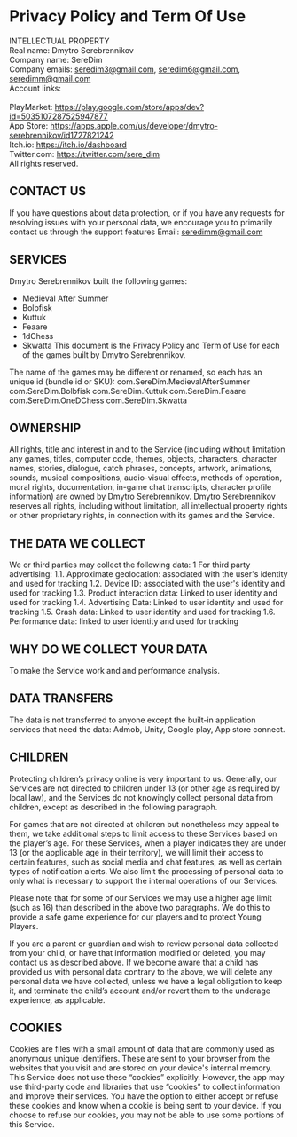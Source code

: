 # Privacy Policy and Term Of Use<br>
INTELLECTUAL PROPERTY<br>
Real name: Dmytro Serebrennikov<br>
Company name: SereDim<br>
Company emails: seredim3@gmail.com, seredim6@gmail.com, seredimm@gmail.com<br>
Account links:<br><br>
PlayMarket: https://play.google.com/store/apps/dev?id=5035107287525947877<br>
App Store: https://apps.apple.com/us/developer/dmytro-serebrennikov/id1727821242<br>
Itch.io: https://itch.io/dashboard<br>
Twitter.com: https://twitter.com/sere_dim<br>
All rights reserved.<br>

## CONTACT US
If you have questions about data protection, or if you have any requests for resolving issues with your personal data, we encourage you to primarily contact us through the support features
Email: seredimm@gmail.com

## SERVICES
Dmytro Serebrennikov built the following games:
- Medieval After Summer
- Bolbfisk
- Kuttuk
- Feaare
- 1dChess
- Skwatta
This document is the Privacy Policy and Term of Use for each of the games built by Dmytro Serebrennikov.

The name of the games may be different or renamed, so each has an unique id (bundle id or SKU):
com.SereDim.MedievalAfterSummer
com.SereDim.Bolbfisk
com.SereDim.Kuttuk
com.SereDim.Feaare
com.SereDim.OneDChess
com.SereDim.Skwatta

## OWNERSHIP
All rights, title and interest in and to the Service (including without limitation any games, titles, computer code, themes, objects, characters, character names, stories, dialogue, catch phrases, concepts, artwork, animations, sounds, musical compositions, audio-visual effects, methods of operation, moral rights, documentation, in-game chat transcripts, character profile information) are owned by Dmytro Serebrennikov. Dmytro Serebrennikov reserves all rights, including without limitation, all intellectual property rights or other proprietary rights, in connection with its games and the Service.

## THE DATA WE COLLECT
We or third parties may collect the following data:
1 For third party advertising:
1.1. Approximate geolocation: associated with the user's identity and used for tracking
1.2. Device ID: associated with the user's identity and used for tracking
1.3. Product interaction data: Linked to user identity and used for tracking
1.4. Advertising Data: Linked to user identity and used for tracking
1.5. Crash data: Linked to user identity and used for tracking
1.6. Performance data: linked to user identity and used for tracking

## WHY DO WE COLLECT YOUR DATA
To make the Service work and and performance analysis.

## DATA TRANSFERS
The data is not transferred to anyone except the built-in application services that need the data: Admob, Unity, Google play, App store connect.

## CHILDREN
Protecting children’s privacy online is very important to us. Generally, our Services are not directed to children under 13 (or other age as required by local law), and the Services do not knowingly collect personal data from children, except as described in the following paragraph.

For games that are not directed at children but nonetheless may appeal to them, we take additional steps to limit access to these Services based on the player’s age. For these Services, when a player indicates they are under 13 (or the applicable age in their territory), we will limit their access to certain features, such as social media and chat features, as well as certain types of notification alerts. We also limit the processing of personal data to only what is necessary to support the internal operations of our Services.

Please note that for some of our Services we may use a higher age limit (such as 16) than described in the above two paragraphs. We do this to provide a safe game experience for our players and to protect Young Players.

If you are a parent or guardian and wish to review personal data collected from your child, or have that information modified or deleted, you may contact us as described above. If we become aware that a child has provided us with personal data contrary to the above, we will delete any personal data we have collected, unless we have a legal obligation to keep it, and terminate the child’s account and/or revert them to the underage experience, as applicable.

## COOKIES 
Cookies are files with a small amount of data that are commonly used as anonymous unique identifiers. These are sent to your browser from the websites that you visit and are stored on your device's internal memory.
This Service does not use these “cookies” explicitly. However, the app may use third-party code and libraries that use “cookies” to collect information and improve their services. You have the option to either accept or refuse these cookies and know when a cookie is being sent to your device. If you choose to refuse our cookies, you may not be able to use some portions of this Service.
